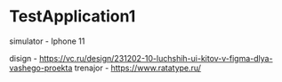 # TestApplication1


simulator - Iphone 11

disign - https://vc.ru/design/231202-10-luchshih-ui-kitov-v-figma-dlya-vashego-proekta
trenajor - https://www.ratatype.ru/



